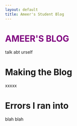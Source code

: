 ```yaml
---
layout: default
title: Ameer's Student Blog
---
```


<h1 style="color: purple;"> AMEER'S BLOG </h1>
<p>talk abt urself</p>
<h1>Making the Blog</h1>
<p>xxxxx</p>

<h1>Errors I ran into</h1>
<p>blah blah</p>
